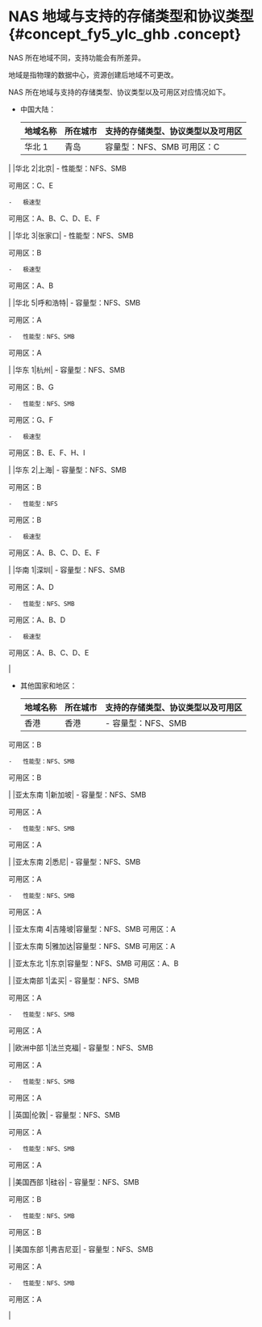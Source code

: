 # NAS 地域与支持的存储类型和协议类型 {#concept_fy5_ylc_ghb .concept}

NAS 所在地域不同，支持功能会有所差异。

地域是指物理的数据中心，资源创建后地域不可更改。

NAS 所在地域与支持的存储类型、协议类型以及可用区对应情况如下。

-   中国大陆：

    |地域名称|所在城市|支持的存储类型、协议类型以及可用区|
    |----|----|-----------------|
    |华北 1|青岛|容量型：NFS、SMB 可用区：C

 |
    |华北 2|北京|     -   性能型：NFS、SMB

可用区：C、E

    -   极速型

可用区：A、B、C、D、E、F

 |
    |华北 3|张家口|     -   性能型：NFS、SMB

可用区：B

    -   极速型

可用区：A、B

 |
    |华北 5|呼和浩特|     -   容量型：NFS、SMB

可用区：A

    -   性能型：NFS、SMB

可用区：A

 |
    |华东 1|杭州|     -   容量型：NFS、SMB

可用区：B、G

    -   性能型：NFS、SMB

可用区：G、F

    -   极速型

可用区：B、E、F、H、I

 |
    |华东 2|上海|     -   容量型：NFS、SMB

可用区：B

    -   性能型：NFS

可用区：B

    -   极速型

可用区：A、B、C、D、E、F

 |
    |华南 1|深圳|     -   容量型：NFS、SMB

可用区：A、D

    -   性能型：NFS、SMB

可用区：A、B、D

    -   极速型

可用区：A、B、C、D、E

 |

-   其他国家和地区：

    |地域名称|所在城市|支持的存储类型、协议类型以及可用区|
    |----|----|-----------------|
    |香港|香港|     -   容量型：NFS、SMB

可用区：B

    -   性能型：NFS、SMB

可用区：B

 |
    |亚太东南 1|新加坡|     -   容量型：NFS、SMB

可用区：A

    -   性能型：NFS、SMB

可用区：A

 |
    |亚太东南 2|悉尼|     -   容量型：NFS、SMB

可用区：A

    -   性能型：NFS、SMB

可用区：A

 |
    |亚太东南 4|吉隆坡|容量型：NFS、SMB 可用区：A

 |
    |亚太东南 5|雅加达|容量型：NFS、SMB 可用区：A

 |
    |亚太东北 1|东京|容量型：NFS、SMB 可用区：A、B

 |
    |亚太南部 1|孟买|     -   容量型：NFS、SMB

可用区：A

    -   性能型：NFS、SMB

可用区：A

 |
    |欧洲中部 1|法兰克福|     -   容量型：NFS、SMB

可用区：A

    -   性能型：NFS、SMB

可用区：A

 |
    |英国|伦敦|     -   容量型：NFS、SMB

可用区：A

    -   性能型：NFS、SMB

可用区：A

 |
    |美国西部 1|硅谷|     -   容量型：NFS、SMB

可用区：B

    -   性能型：NFS、SMB

可用区：B

 |
    |美国东部 1|弗吉尼亚|     -   容量型：NFS、SMB

可用区：A

    -   性能型：NFS、SMB

可用区：A

 |


